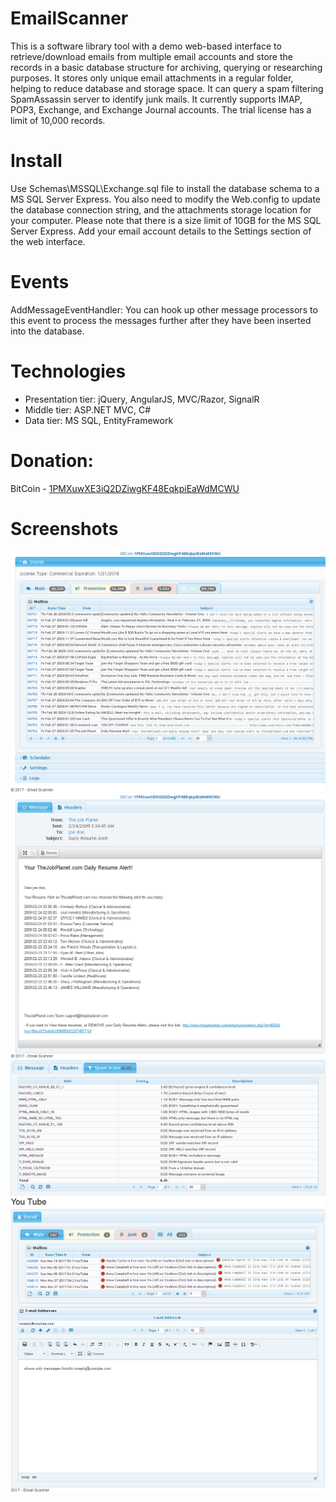 # EmailScanner
This is a software library tool with a demo web-based interface to retrieve/download emails from multiple email accounts and store the records in a basic database structure for archiving, querying or researching purposes. It stores only unique email attachments in a regular folder, helping to reduce database and storage space. It can query a spam filtering SpamAssassin server to identify junk mails. It currently supports IMAP, POP3, Exchange, and Exchange Journal accounts. The trial license has a limit of 10,000 records.

# Install
Use Schemas\MSSQL\Exchange.sql file to install the database schema to a MS SQL Server Express.
You also need to modify the Web.config to update the database connection string, and the attachments storage location for your computer.
Please note that there is a size limit of 10GB for the MS SQL Server Express.
Add your email account details to the Settings section of the web interface.

# Events
AddMessageEventHandler: You can hook up other message processors to this event to process the messages further after they have been inserted into the database.

# Technologies
- Presentation tier: jQuery, AngularJS, MVC/Razor, SignalR
- Middle tier: ASP.NET MVC, C#
- Data tier: MS SQL, EntityFramework

# Donation:
BitCoin - [1PMXuwXE3iQ2DZiwgKF48EqkpiEaWdMCWU](bitcoin:1PMXuwXE3iQ2DZiwgKF48EqkpiEaWdMCWU)

# Screenshots
![ScreenShot 1](https://github.com/kh-nguyen/EmailScanner/blob/master/ScreenShoots/system.png)
![ScreenShot 2](https://github.com/kh-nguyen/EmailScanner/blob/master/ScreenShoots/email_view.png)
![ScreenShot 3](https://github.com/kh-nguyen/EmailScanner/blob/master/ScreenShoots/email_view_spamscore.png)
![ScreenShot 4](https://github.com/kh-nguyen/EmailScanner/blob/master/ScreenShoots/contact_detail.png)
